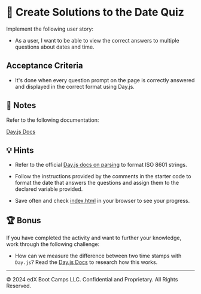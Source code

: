 # 📖 Create Solutions to the Date Quiz

Implement the following user story:

* As a user, I want to be able to view the correct answers to multiple questions about dates and time.

## Acceptance Criteria

* It's done when every question prompt on the page is correctly answered and displayed in the correct format using Day.js.

## 📝 Notes

Refer to the following documentation:

[Day.js Docs](https://day.js.org/docs/en/display/format)


## 💡 Hints

* Refer to the official [Day.js docs on parsing](https://day.js.org/docs/en/display/as-iso-string) to format ISO 8601 strings.

* Follow the instructions provided by the comments in the starter code to format the date that answers the questions and assign them to the declared variable provided.

* Save often and check [index.html](starter/index.html) in your browser to see your progress.

## 🏆 Bonus

If you have completed the activity and want to further your knowledge, work through the following challenge:

* How can we measure the difference between two time stamps with `Day.js`? Read the [Day.js Docs](https://day.js.org/en/) to research how this works.

---

© 2024 edX Boot Camps LLC. Confidential and Proprietary. All Rights Reserved.